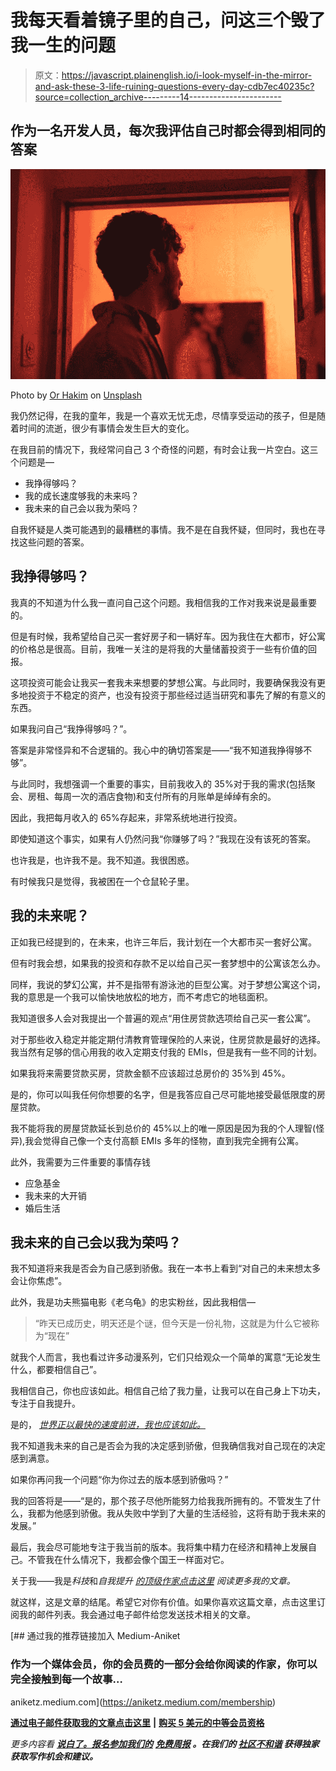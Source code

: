 # 我每天看着镜子里的自己，问这三个毁了我一生的问题

> 原文：<https://javascript.plainenglish.io/i-look-myself-in-the-mirror-and-ask-these-3-life-ruining-questions-every-day-cdb7ec40235c?source=collection_archive---------14----------------------->

## 作为一名开发人员，每次我评估自己时都会得到相同的答案

![](img/15f913e5b29cc3fa2b076de713175d49.png)

Photo by [Or Hakim](https://unsplash.com/@orhakim?utm_source=unsplash&utm_medium=referral&utm_content=creditCopyText) on [Unsplash](https://unsplash.com/?utm_source=unsplash&utm_medium=referral&utm_content=creditCopyText)

我仍然记得，在我的童年，我是一个喜欢无忧无虑，尽情享受运动的孩子，但是随着时间的流逝，很少有事情会发生巨大的变化。

在我目前的情况下，我经常问自己 3 个奇怪的问题，有时会让我一片空白。这三个问题是—

*   我挣得够吗？
*   我的成长速度够我的未来吗？
*   我未来的自己会以我为荣吗？

自我怀疑是人类可能遇到的最糟糕的事情。我不是在自我怀疑，但同时，我也在寻找这些问题的答案。

## 我挣得够吗？

我真的不知道为什么我一直问自己这个问题。我相信我的工作对我来说是最重要的。

但是有时候，我希望给自己买一套好房子和一辆好车。因为我住在大都市，好公寓的价格总是很高。目前，我唯一关注的是将我的大量储蓄投资于一些有价值的回报。

这项投资可能会让我买一套我未来想要的梦想公寓。与此同时，我要确保我没有更多地投资于不稳定的资产，也没有投资于那些经过适当研究和事先了解的有意义的东西。

如果我问自己“我挣得够吗？”。

答案是非常怪异和不合逻辑的。我心中的确切答案是——“我不知道我挣得够不够”。

与此同时，我想强调一个重要的事实，目前我收入的 35%对于我的需求(包括聚会、房租、每周一次的酒店食物)和支付所有的月账单是绰绰有余的。

因此，我把每月收入的 65%存起来，非常系统地进行投资。

即使知道这个事实，如果有人仍然问我“你赚够了吗？”我现在没有该死的答案。

也许我是，也许我不是。我不知道。我很困惑。

有时候我只是觉得，我被困在一个仓鼠轮子里。

## 我的未来呢？

正如我已经提到的，在未来，也许三年后，我计划在一个大都市买一套好公寓。

但有时我会想，如果我的投资和存款不足以给自己买一套梦想中的公寓该怎么办。

同样，我说的梦幻公寓，并不是指带有游泳池的巨型公寓。对于梦想公寓这个词，我的意思是一个我可以愉快地放松的地方，而不考虑它的地毯面积。

我知道很多人会对我提出一个普遍的观点“用住房贷款选项给自己买一套公寓”。

对于那些收入稳定并能定期付清教育管理保险的人来说，住房贷款是最好的选择。我当然有足够的信心用我的收入定期支付我的 EMIs，但是我有一些不同的计划。

如果我将来需要贷款买房，贷款金额不应该超过总房价的 35%到 45%。

是的，你可以叫我任何你想要的名字，但是我答应自己尽可能地接受最低限度的房屋贷款。

我不能将我的房屋贷款延长到总价的 45%以上的唯一原因是因为我的个人理智(怪异),我会觉得自己像一个支付高额 EMIs 多年的怪物，直到我完全拥有公寓。

此外，我需要为三件重要的事情存钱

*   应急基金
*   我未来的大开销
*   婚后生活

## 我未来的自己会以我为荣吗？

我不知道将来我是否会为自己感到骄傲。我在一本书上看到“对自己的未来想太多会让你焦虑”。

此外，我是功夫熊猫电影《老乌龟》的忠实粉丝，因此我相信—

> “昨天已成历史，明天还是个谜，但今天是一份礼物，这就是为什么它被称为“现在”

就我个人而言，我也看过许多动漫系列，它们只给观众一个简单的寓意“无论发生什么，都要相信自己”。

我相信自己，你也应该如此。相信自己给了我力量，让我可以在自己身上下功夫，专注于自我提升。

是的， [*世界正以最快的速度前进，我也应该如此。*](/being-lazy-is-unacceptable-when-the-world-is-moving-at-its-fastest-speed-383bee04be80)

我不知道我未来的自己是否会为我的决定感到骄傲，但我确信我对自己现在的决定感到满意。

如果你再问我一个问题“你为你过去的版本感到骄傲吗？”

我的回答将是——“是的，那个孩子尽他所能努力给我我所拥有的。不管发生了什么，我都为他感到骄傲。我从失败中学到了大量的生活经验，这将有助于我未来的发展。”

最后，我会尽可能地专注于我当前的版本。我将集中精力在经济和精神上发展自己。不管我在什么情况下，我都会像个国王一样面对它。

关于我——我是*科技*和*自我提升* [*的顶级作家点击这里*](https://aniketz.medium.com/) *阅读更多我的文章。*

就这样，这是文章的结尾。希望它对你有价值。如果你喜欢这篇文章，点击这里订阅我的邮件列表。我会通过电子邮件给您发送技术相关的文章。

[](https://aniketz.medium.com/membership) [## 通过我的推荐链接加入 Medium-Aniket

### 作为一个媒体会员，你的会员费的一部分会给你阅读的作家，你可以完全接触到每一个故事…

aniketz.medium.com](https://aniketz.medium.com/membership) 

[**通过电子邮件获取我的文章点击这里**](https://aniketz.medium.com/subscribe) **|** [**购买 5 美元的中等会员资格**](https://aniketz.medium.com/membership)

*更多内容看* [***说白了。报名参加我们的***](http://plainenglish.io/) **[***免费周报***](http://newsletter.plainenglish.io/) *。在我们的* [***社区不和谐***](https://discord.gg/GtDtUAvyhW) *获得独家获取写作机会和建议。***